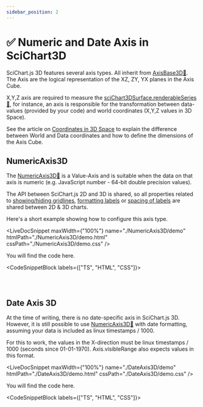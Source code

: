 ```yaml
---
sidebar_position: 2
---
```


# ✅ Numeric and Date Axis in SciChart3D

SciChart.js 3D features several axis types. All inherit from [AxisBase3D:blue_book:](https://www.scichart.com/documentation/js/current/typedoc/classes/axisbase3d.html). The Axis are the logical representation of the XZ, ZY, YX planes in the Axis Cube.

X,Y,Z axis are required to measure the [sciChart3DSurface.renderableSeries:blue_book:](https://www.scichart.com/documentation/js/current/typedoc/classes/scichart3dsurface.html#renderableseries), for instance, an axis is responsible for the transformation between data-values (provided by your code) and world coordinates (X,Y,Z values in 3D Space).

See the article on [Coordinates in 3D Space](/docs/3d-charts/scichart-3d-basics/coordinates-in-3d-space/index.md) to explain the difference between World and Data coordinates and how to define the dimensions of the Axis Cube.

NumericAxis3D
-------------

The [NumericAxis3D:blue_book:](https://www.scichart.com/documentation/js/current/typedoc/classes/numericaxis3d.html) is a Value-Axis and is suitable when the data on that axis is numeric (e.g. JavaScript number - 64-bit double precision values).

The API between SciChart.js 2D and 3D is shared, so all properties related to [showing/hiding gridlines](/docs/2d-charts/axis-api/axis-styling/visibility-of-axis-elements/index.md), [formatting labels](/docs/2d-charts/axis-api/axis-labels/label-provider-api-overview/index.md) or [spacing of labels](/docs/2d-charts/axis-api/axis-tick-label-interval/gridline-and-label-spacing-interval/index.md) are shared between 2D & 3D charts.

Here's a short example showing how to configure this axis type.

<LiveDocSnippet maxWidth={"100%"} name="./NumericAxis3D/demo" htmlPath="./NumericAxis3D/demo.html" cssPath="./NumericAxis3D/demo.css" />

You will find the code here.

<CodeSnippetBlock labels={["TS", "HTML", "CSS"]}>
```ts showLineNumbers file=./NumericAxis3D/demo.ts
```
```html showLineNumbers file=./NumericAxis3D/demo.html
```
```css showLineNumbers file=./NumericAxis3D/demo.css
```
</CodeSnippetBlock>

Date Axis 3D
------------

At the time of writing, there is no date-specific axis in SciChart.js 3D. However, it is still possible to use [NumericAxis3D:blue_book:](https://www.scichart.com/documentation/js/current/typedoc/classes/numericaxis3d.html) with date formatting, assuming your data is included as linux timestamps / 1000.

For this to work, the values in the X-direction must be linux timestamps / 1000 (seconds since 01-01-1970). Axis.visibleRange also expects values in this format.

<LiveDocSnippet maxWidth={"100%"} name="./DateAxis3D/demo" htmlPath="./DateAxis3D/demo.html" cssPath="./DateAxis3D/demo.css" />

You will find the code here.

<CodeSnippetBlock labels={["TS", "HTML", "CSS"]}>
```ts showLineNumbers file=./DateAxis3D/demo.ts
```
```html showLineNumbers file=./DateAxis3D/demo.html
```
```css showLineNumbers file=./DateAxis3D/demo.css
```
</CodeSnippetBlock>